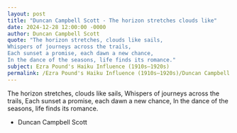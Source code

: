 ```yaml
---
layout: post
title: "Duncan Campbell Scott - The horizon stretches clouds like"
date: 2024-12-28 12:00:00 -0000
author: Duncan Campbell Scott
quote: "The horizon stretches, clouds like sails, 
Whispers of journeys across the trails, 
Each sunset a promise, each dawn a new chance, 
In the dance of the seasons, life finds its romance."
subject: Ezra Pound's Haiku Influence (1910s–1920s)
permalink: /Ezra Pound's Haiku Influence (1910s–1920s)/Duncan Campbell Scott/Duncan Campbell Scott - The horizon stretches clouds like
---
```


The horizon stretches, clouds like sails, 
Whispers of journeys across the trails, 
Each sunset a promise, each dawn a new chance, 
In the dance of the seasons, life finds its romance.

- Duncan Campbell Scott
